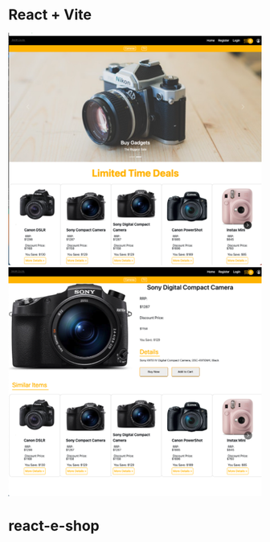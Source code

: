 # React + Vite


![Landing Page](public/landingPage.png)
![Specific Product Page](public/SpecificProduct.png)


# react-e-shop
